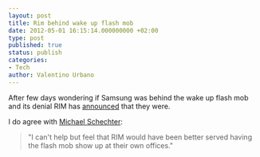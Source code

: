 ```yaml
---
layout: post
title: Rim behind wake up flash mob
date: 2012-05-01 16:15:14.000000000 +02:00
type: post
published: true
status: publish
categories:
- Tech
author: Valentino Urbano 
---
```


After few days wondering if Samsung was behind the wake up flash mob and its denial RIM has [announced][0] that they were.

I do agree with [Michael Schechter][1]:

> "I can't help but feel that RIM would have been better served having the flash mob show up at their own offices."
> 



[0]: http://feedproxy.google.com/~r/52Tiger/~3/w9K5pDMgPz8/
[1]: https://twitter.com/mschechter/status/197295100148191232